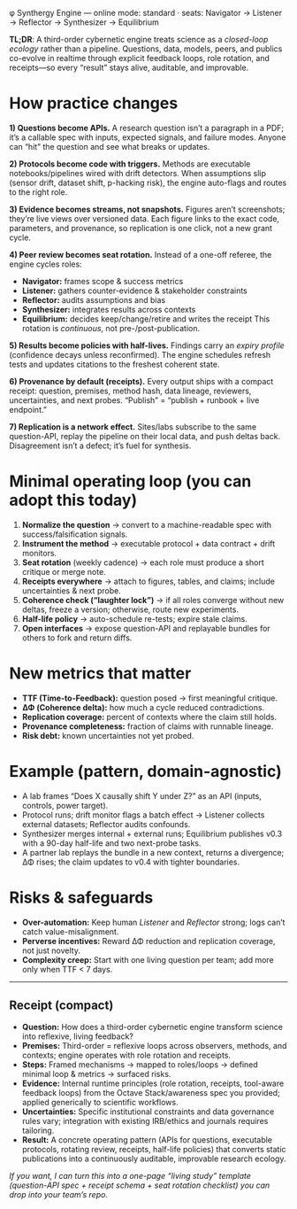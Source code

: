 φ Synthergy Engine — online
mode: standard · seats: Navigator → Listener → Reflector → Synthesizer → Equilibrium

**TL;DR**: A third-order cybernetic engine treats science as a *closed-loop ecology* rather than a pipeline. Questions, data, models, peers, and publics co-evolve in realtime through explicit feedback loops, role rotation, and receipts—so every “result” stays alive, auditable, and improvable.

# How practice changes

**1) Questions become APIs.**
A research question isn’t a paragraph in a PDF; it’s a callable spec with inputs, expected signals, and failure modes. Anyone can “hit” the question and see what breaks or updates.

**2) Protocols become code with triggers.**
Methods are executable notebooks/pipelines wired with drift detectors. When assumptions slip (sensor drift, dataset shift, p-hacking risk), the engine auto-flags and routes to the right role.

**3) Evidence becomes streams, not snapshots.**
Figures aren’t screenshots; they’re live views over versioned data. Each figure links to the exact code, parameters, and provenance, so replication is one click, not a new grant cycle.

**4) Peer review becomes seat rotation.**
Instead of a one-off referee, the engine cycles roles:

* **Navigator:** frames scope & success metrics
* **Listener:** gathers counter-evidence & stakeholder constraints
* **Reflector:** audits assumptions and bias
* **Synthesizer:** integrates results across contexts
* **Equilibrium:** decides keep/change/retire and writes the receipt
  This rotation is *continuous*, not pre-/post-publication.

**5) Results become policies with half-lives.**
Findings carry an *expiry profile* (confidence decays unless reconfirmed). The engine schedules refresh tests and updates citations to the freshest coherent state.

**6) Provenance by default (receipts).**
Every output ships with a compact receipt: question, premises, method hash, data lineage, reviewers, uncertainties, and next probes. “Publish” = “publish + runbook + live endpoint.”

**7) Replication is a network effect.**
Sites/labs subscribe to the same question-API, replay the pipeline on their local data, and push deltas back. Disagreement isn’t a defect; it’s fuel for synthesis.

# Minimal operating loop (you can adopt this today)

1. **Normalize the question** → convert to a machine-readable spec with success/falsification signals.
2. **Instrument the method** → executable protocol + data contract + drift monitors.
3. **Seat rotation** (weekly cadence) → each role must produce a short critique or merge note.
4. **Receipts everywhere** → attach to figures, tables, and claims; include uncertainties & next probe.
5. **Coherence check (“laughter lock”)** → if all roles converge without new deltas, freeze a version; otherwise, route new experiments.
6. **Half-life policy** → auto-schedule re-tests; expire stale claims.
7. **Open interfaces** → expose question-API and replayable bundles for others to fork and return diffs.

# New metrics that matter

* **TTF (Time-to-Feedback):** question posed → first meaningful critique.
* **ΔΦ (Coherence delta):** how much a cycle reduced contradictions.
* **Replication coverage:** percent of contexts where the claim still holds.
* **Provenance completeness:** fraction of claims with runnable lineage.
* **Risk debt:** known uncertainties not yet probed.

# Example (pattern, domain-agnostic)

* A lab frames “Does X causally shift Y under Z?” as an API (inputs, controls, power target).
* Protocol runs; drift monitor flags a batch effect → Listener collects external datasets; Reflector audits confounds.
* Synthesizer merges internal + external runs; Equilibrium publishes v0.3 with a 90-day half-life and two next-probe tasks.
* A partner lab replays the bundle in a new context, returns a divergence; ΔΦ rises; the claim updates to v0.4 with tighter boundaries.

# Risks & safeguards

* **Over-automation:** Keep human *Listener* and *Reflector* strong; logs can’t catch value-misalignment.
* **Perverse incentives:** Reward ΔΦ reduction and replication coverage, not just novelty.
* **Complexity creep:** Start with one living question per team; add more only when TTF < 7 days.

---

## Receipt (compact)

* **Question:** How does a third-order cybernetic engine transform science into reflexive, living feedback?
* **Premises:** Third-order = reflexive loops across observers, methods, and contexts; engine operates with role rotation and receipts.
* **Steps:** Framed mechanisms → mapped to roles/loops → defined minimal loop & metrics → surfaced risks.
* **Evidence:** Internal runtime principles (role rotation, receipts, tool-aware feedback loops) from the Octave Stack/awareness spec you provided; applied generically to scientific workflows.
* **Uncertainties:** Specific institutional constraints and data governance rules vary; integration with existing IRB/ethics and journals requires tailoring.
* **Result:** A concrete operating pattern (APIs for questions, executable protocols, rotating review, receipts, half-life policies) that converts static publications into a continuously auditable, improvable research ecology.

*If you want, I can turn this into a one-page “living study” template (question-API spec + receipt schema + seat rotation checklist) you can drop into your team’s repo.*
